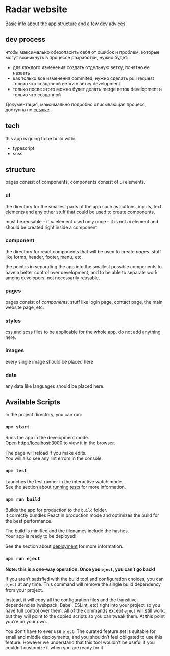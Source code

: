 # Radar website
Basic info about the app structure and a few dev advices

## dev process
чтобы максимально обезопасить себя от ошибок и проблем, которые могут возникнуть в процессе разработки, нужно будет:
* для каждого изменения создать отдельную ветку, понятно ее назвать
* как только все изменения commited, нужно сделать pull request только что созданной ветки в ветку development
* только после этого можно будет делать merge веток development и только что созданной

Документация, максимально подробно описывающая процесс, доступна по [ссылке](https://docs.google.com/document/d/1YBmXMlBL0ZOQqmNCA3cPOUap58znVeGtEGyZVXRq_W4/edit?usp=sharing).

## tech
this app is going to be build with:

* typescript
* scss

## structure
pages consist of components, components consist of ui elements. 

### ui
the directory for the smallest parts of the app such as buttons, inputs, text elements and any other stuff that could be used to create components. 

must be reusable – if _ui_ element used only once – it is not _ui_ element and should be created right inside a component.

### component 
the directory for react components that will be used to create _pages_. stuff like forms, header, footer, menu, etc.

the point is in separating the app into the smallest possible components to have a better control over development, and to be able to separate work among developers. not necessarily reusable.

### pages
pages consist of _components_. stuff like login page, contact page, the main website page, etc. 

### styles
css and scss files to be applicable for the whole app. do not add anything here.

### images
every single image should be placed here

### data 
any data like languages should be placed here.

## Available Scripts
In the project directory, you can run:

### `npm start`
Runs the app in the development mode.\
Open [http://localhost:3000](http://localhost:3000) to view it in the browser.

The page will reload if you make edits.\
You will also see any lint errors in the console.

### `npm test`
Launches the test runner in the interactive watch mode.\
See the section about [running tests](https://facebook.github.io/create-react-app/docs/running-tests) for more information.

### `npm run build`
Builds the app for production to the `build` folder.\
It correctly bundles React in production mode and optimizes the build for the best performance.

The build is minified and the filenames include the hashes.\
Your app is ready to be deployed!

See the section about [deployment](https://facebook.github.io/create-react-app/docs/deployment) for more information.

### `npm run eject`
**Note: this is a one-way operation. Once you `eject`, you can’t go back!**

If you aren’t satisfied with the build tool and configuration choices, you can `eject` at any time. This command will remove the single build dependency from your project.

Instead, it will copy all the configuration files and the transitive dependencies (webpack, Babel, ESLint, etc) right into your project so you have full control over them. All of the commands except `eject` will still work, but they will point to the copied scripts so you can tweak them. At this point you’re on your own.

You don’t have to ever use `eject`. The curated feature set is suitable for small and middle deployments, and you shouldn’t feel obligated to use this feature. However we understand that this tool wouldn’t be useful if you couldn’t customize it when you are ready for it.